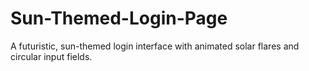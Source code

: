 # Sun-Themed-Login-Page
A futuristic, sun-themed login interface with animated solar flares and circular input fields.
